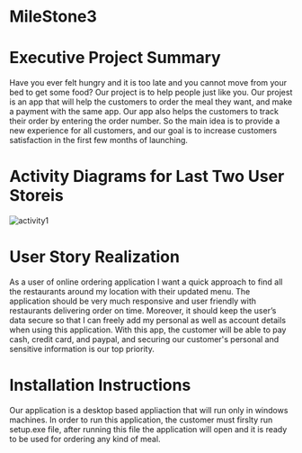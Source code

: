 # MileStone3

# Executive Project Summary 

Have you ever felt hungry and it is too late and you cannot move from your bed to get some food? Our project is to help people just like you. 
Our projest is an app that will help the customers to order the meal they want, and make a payment with the same app. Our app also helps the customers to track their order by entering the order number.  So the main idea is to provide a new experience for all customers, and our goal is to increase customers satisfaction in the first few months of launching. 


# Activity Diagrams for Last Two User Storeis 
![activity1](https://cloud.githubusercontent.com/assets/25232812/25718321/31044a0a-30cb-11e7-817d-37e8aec5a3c0.png)





# User Story Realization


As a user of online ordering application I want a quick approach to find all the restaurants around my location with their updated menu. The application should be very much responsive and user friendly with restaurants delivering order on time. Moreover, it should keep the user’s data secure so that I can freely add my personal as well as account details when using this application. With this app, the customer will be able to pay cash, credit card, and paypal, and securing our customer's personal and sensitive information is our top priority. 

# Installation Instructions 

Our application is a desktop based appliaction that will run only in windows machines. In order to run this application, the customer must firslty run setup.exe file, after running this file the application will open and it is ready to be used for ordering any kind of meal. 
